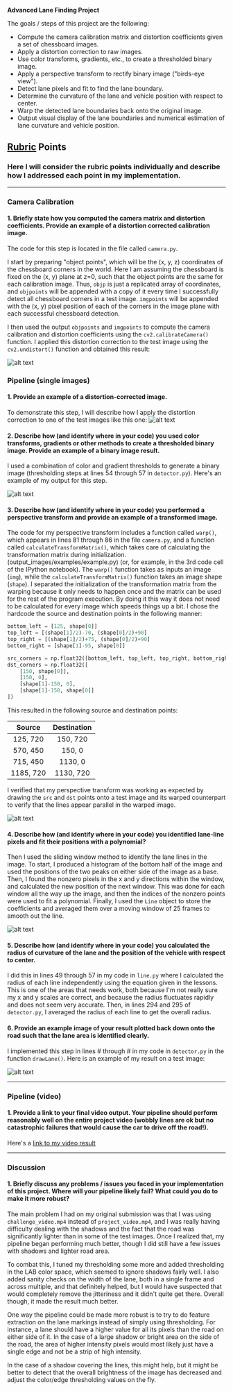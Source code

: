 **Advanced Lane Finding Project**

The goals / steps of this project are the following:

* Compute the camera calibration matrix and distortion coefficients given a set of chessboard images.
* Apply a distortion correction to raw images.
* Use color transforms, gradients, etc., to create a thresholded binary image.
* Apply a perspective transform to rectify binary image ("birds-eye view").
* Detect lane pixels and fit to find the lane boundary.
* Determine the curvature of the lane and vehicle position with respect to center.
* Warp the detected lane boundaries back onto the original image.
* Output visual display of the lane boundaries and numerical estimation of lane curvature and vehicle position.

## [Rubric](https://review.udacity.com/#!/rubrics/571/view) Points

### Here I will consider the rubric points individually and describe how I addressed each point in my implementation.  

---

### Camera Calibration

#### 1. Briefly state how you computed the camera matrix and distortion coefficients. Provide an example of a distortion corrected calibration image.

The code for this step is located in the file called `camera.py`.  

I start by preparing "object points", which will be the (x, y, z) coordinates of the chessboard corners in the world. Here I am assuming the chessboard is fixed on the (x, y) plane at z=0, such that the object points are the same for each calibration image.  Thus, `objp` is just a replicated array of coordinates, and `objpoints` will be appended with a copy of it every time I successfully detect all chessboard corners in a test image.  `imgpoints` will be appended with the (x, y) pixel position of each of the corners in the image plane with each successful chessboard detection.  

I then used the output `objpoints` and `imgpoints` to compute the camera calibration and distortion coefficients using the `cv2.calibrateCamera()` function.  I applied this distortion correction to the test image using the `cv2.undistort()` function and obtained this result:

![alt text](./output_images/test_undistorted.jpg)

### Pipeline (single images)

#### 1. Provide an example of a distortion-corrected image.

To demonstrate this step, I will describe how I apply the distortion correction to one of the test images like this one:
![alt text](./output_images/undistorted.jpg)

#### 2. Describe how (and identify where in your code) you used color transforms, gradients or other methods to create a thresholded binary image.  Provide an example of a binary image result.

I used a combination of color and gradient thresholds to generate a binary image (thresholding steps at lines 54 through 57 in `detector.py`).  Here's an example of my output for this step.

![alt text](./output_images/threshold.jpg)

#### 3. Describe how (and identify where in your code) you performed a perspective transform and provide an example of a transformed image.

The code for my perspective transform includes a function called `warp()`, which appears in lines 81 through 86 in the file `camera.py`, and a function called `calculateTransformMatrix()`, which takes care of calculating the transformation matrix during initialization. (output_images/examples/example.py) (or, for example, in the 3rd code cell of the IPython notebook).  The `warp()` function takes as inputs an image (`img`), while the `calculateTransformMatrix()` function takes an image shape (`shape`). I separated the initialization of the transformation matrix from the warping because it only needs to happen once and the matrix can be used for the rest of the program execution. By doing it this way it does not need to be calculated for every image which speeds things up a bit. I chose the hardcode the source and destination points in the following manner:

```python
bottom_left = [125, shape[0]]
top_left = [(shape[1]/2)-70, (shape[0]/2)+90]
top_right = [(shape[1]/2)+75, (shape[0]/2)+90]
bottom_right = [shape[1]-95, shape[0]]

src_corners = np.float32([bottom_left, top_left, top_right, bottom_right])
dst_corners = np.float32([
    [150, shape[0]],
    [150, 0],
    [shape[1]-150, 0],
    [shape[1]-150, shape[0]]
])
```

This resulted in the following source and destination points:

| Source        | Destination   |
|:-------------:|:-------------:|
| 125, 720      | 150, 720      |
| 570, 450      | 150, 0        |
| 715, 450      | 1130, 0       |
| 1185, 720     | 1130, 720     |

I verified that my perspective transform was working as expected by drawing the `src` and `dst` points onto a test image and its warped counterpart to verify that the lines appear parallel in the warped image.

![alt text](./output_images/warped.jpg)

#### 4. Describe how (and identify where in your code) you identified lane-line pixels and fit their positions with a polynomial?

Then I used the sliding window method to identify the lane lines in the image. To start, I produced a histogram of the bottom half of the image and used the positions of the two peaks on either side of the image as a base. Then, I found the nonzero pixels in the x and y directions within the window, and calculated the new position of the next window. This was done for each window all the way up the image, and then the indices of the nonzero points were used to fit a polynomial. Finally, I used the `Line` object to store the coefficients and averaged them over a moving window of 25 frames to smooth out the line.

![alt text](./output_images/polynomials.jpg)

#### 5. Describe how (and identify where in your code) you calculated the radius of curvature of the lane and the position of the vehicle with respect to center.

I did this in lines 49 through 57 in my code in `line.py` where I calculated the radius of each line independently using the equation given in the lessons. This is one of the areas that needs work, both because I'm not really sure my x and y scales are correct, and because the radius fluctuates rapidly and does not seem very accurate. Then, in lines 294 and 295 of `detector.py`, I averaged the radius of each line to get the overall radius.

#### 6. Provide an example image of your result plotted back down onto the road such that the lane area is identified clearly.

I implemented this step in lines # through # in my code in `detector.py` in the function `drawLane()`.  Here is an example of my result on a test image:

![alt text](./output_images/lane.jpg)

---

### Pipeline (video)

#### 1. Provide a link to your final video output.  Your pipeline should perform reasonably well on the entire project video (wobbly lines are ok but no catastrophic failures that would cause the car to drive off the road!).

Here's a [link to my video result](./output_video.mp4)

---

### Discussion

#### 1. Briefly discuss any problems / issues you faced in your implementation of this project.  Where will your pipeline likely fail?  What could you do to make it more robust?

The main problem I had on my original submission was that I was using `challenge_video.mp4` instead of `project_video.mp4`, and I was really having difficulty dealing with the shadows and the fact that the road was significantly lighter than in some of the test images. Once I realized that, my pipeline began performing much better, though I did still have a few issues with shadows and lighter road area.

To combat this, I tuned my thresholding some more and added thresholding in the LAB color space, which seemed to ignore shadows fairly well. I also added sanity checks on the width of the lane, both in a single frame and across multiple, and that definitely helped, but I would have suspected that would completely remove the jitteriness and it didn't quite get there. Overall though, it made the result much better.

One way the pipeline could be made more robust is to try to do feature extraction on the lane markings instead of simply using thresholding. For instance, a lane should have a higher value for all its pixels than the road on either side of it. In the case of a large shadow or bright area on the side of the road, the area of higher intensity pixels would most likely just have a single edge and not be a strip of high intensity.

In the case of a shadow covering the lines, this might help, but it might be better to detect that the overall brightness of the image has decreased and adjust the color/edge thresholding values on the fly.
